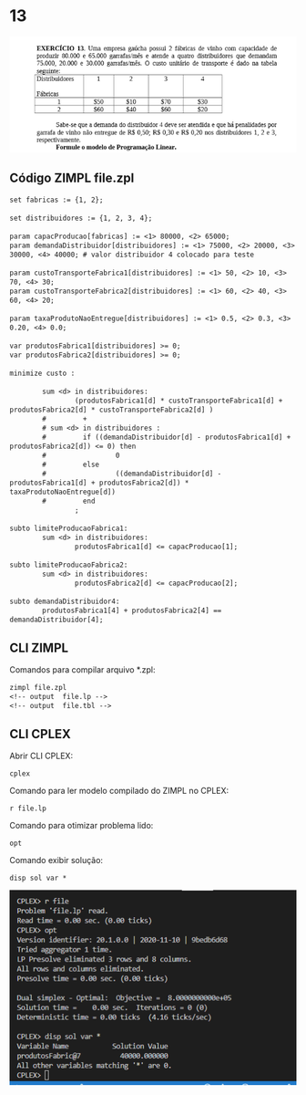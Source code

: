 # 13

![image](resources/ex.png)

## Código ZIMPL  file.zpl

    set fabricas := {1, 2};

    set distribuidores := {1, 2, 3, 4};

    param capacProducao[fabricas] := <1> 80000, <2> 65000;
    param demandaDistribuidor[distribuidores] := <1> 75000, <2> 20000, <3> 30000, <4> 40000; # valor distribuidor 4 colocado para teste

    param custoTransporteFabrica1[distribuidores] := <1> 50, <2> 10, <3> 70, <4> 30;
    param custoTransporteFabrica2[distribuidores] := <1> 60, <2> 40, <3> 60, <4> 20;

    param taxaProdutoNaoEntregue[distribuidores] := <1> 0.5, <2> 0.3, <3> 0.20, <4> 0.0;

    var produtosFabrica1[distribuidores] >= 0;
    var produtosFabrica2[distribuidores] >= 0; 
      
    minimize custo :

            sum <d> in distribuidores: 
                    (produtosFabrica1[d] * custoTransporteFabrica1[d] + produtosFabrica2[d] * custoTransporteFabrica2[d] ) 
            #         +
            # sum <d> in distribuidores :
            #         if ((demandaDistribuidor[d] - produtosFabrica1[d] + produtosFabrica2[d]) <= 0) then
            #                 0
            #         else
            #                 ((demandaDistribuidor[d] - produtosFabrica1[d] + produtosFabrica2[d]) * taxaProdutoNaoEntregue[d])
            #         end
                    ;

    subto limiteProducaoFabrica1:
            sum <d> in distribuidores:
                    produtosFabrica1[d] <= capacProducao[1];

    subto limiteProducaoFabrica2:
            sum <d> in distribuidores:
                    produtosFabrica2[d] <= capacProducao[2];

    subto demandaDistribuidor4:
            produtosFabrica1[4] + produtosFabrica2[4] == demandaDistribuidor[4];

## CLI ZIMPL

Comandos para compilar arquivo *.zpl:

    zimpl file.zpl
    <!-- output  file.lp -->
    <!-- output  file.tbl -->

## CLI CPLEX

Abrir CLI CPLEX:

    cplex

Comando para ler modelo compilado do ZIMPL no CPLEX:

    r file.lp

Comando para otimizar problema lido:

    opt

Comando exibir solução:

    disp sol var *

![image](resources/sol.png)
